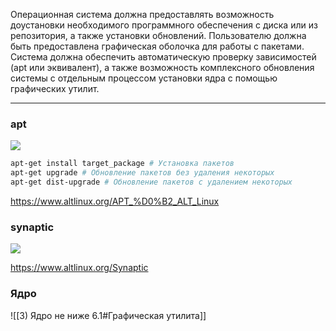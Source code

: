 Операционная система должна предоставлять возможность доустановки необходимого программного обеспечения с диска или из репозитория, а также установки обновлений. Пользователю должна быть предоставлена графическая оболочка для работы с пакетами. Система должна обеспечить автоматическую проверку зависимостей (apt или эквивалент), а также возможность комплексного обновления системы с отдельным процессом установки ядра с помощью графических утилит. 

___

### apt

![](/public/img/aptapt.png)

```bash
apt-get install target_package # Установка пакетов
apt-get upgrade # Обновление пакетов без удаления некоторых
apt-get dist-upgrade # Обновление пакетов с удалением некоторых
```

https://www.altlinux.org/APT_%D0%B2_ALT_Linux

### synaptic

![](/public/img/synaptic.png)

https://www.altlinux.org/Synaptic

### Ядро

![[3) Ядро не ниже 6.1#Графическая утилита]]